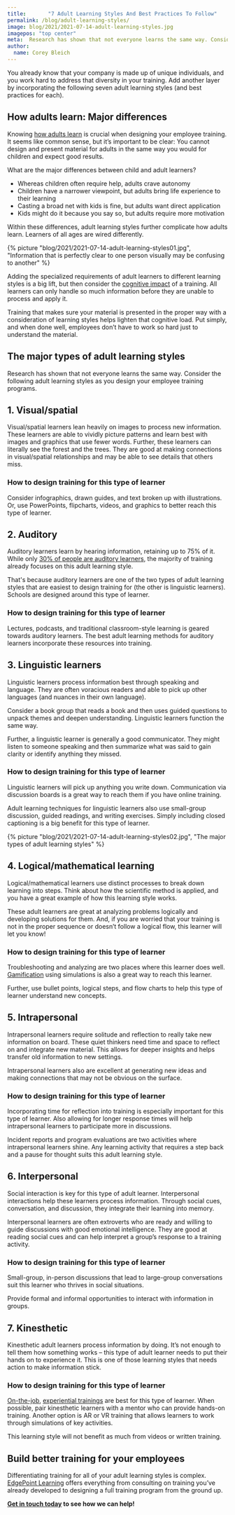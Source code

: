 ```yaml
---
title:       "7 Adult Learning Styles And Best Practices To Follow"
permalink: /blog/adult-learning-styles/
image: blog/2021/2021-07-14-adult-learning-styles.jpg
imagepos: "top center"
meta:  Research has shown that not everyone learns the same way. Consider these most common adult learning styles as you design your employee training.
author: 
  name: Corey Bleich
---
```


You already know that your company is made up of unique individuals, and you work hard to address that diversity in your training. Add another layer by incorporating the following seven adult learning styles (and best practices for each).

## How adults learn: Major differences 

Knowing [how adults learn](/blog/adult-learning-theory/) is crucial when designing your employee training. It seems like common sense, but it’s important to be clear: You cannot design and present material for adults in the same way you would for children and expect good results.

What are the major differences between child and adult learners?

* Whereas children often require help, adults crave autonomy
* Children have a narrower viewpoint, but adults bring life experience to their learning
* Casting a broad net with kids is fine, but adults want direct application
* Kids might do it because you say so, but adults require more motivation

Within these differences, adult learning styles further complicate how adults learn. Learners of all ages are wired differently.



{% picture "blog/2021/2021-07-14-adult-learning-styles01.jpg", "Information that is perfectly clear to one person visually may be confusing to another" %}



Adding the specialized requirements of adult learners to different learning styles is a big lift, but then consider the [cognitive impact](/blog/cognitive-load-theory-and-learning/) of a training. All learners can only handle so much information before they are unable to process and apply it.

Training that makes sure your material is presented in the proper way with a consideration of learning styles helps lighten that cognitive load. Put simply, and when done well, employees don’t have to work so hard just to understand the material.

## The major types of adult learning styles 

Research has shown that not everyone learns the same way. Consider the following adult learning styles as you design your employee training programs.

## 1. Visual/spatial

Visual/spatial learners lean heavily on images to process new information. These learners are able to vividly picture patterns and learn best with images and graphics that use fewer words.
Further, these learners can literally see the forest and the trees. They are good at making connections in visual/spatial relationships and may be able to see details that others miss.

### How to design training for this type of learner

Consider infographics, drawn guides, and text broken up with illustrations. Or, use PowerPoints, flipcharts, videos, and graphics to better reach this type of learner.

## 2. Auditory

Auditory learners learn by hearing information, retaining up to 75% of it. While only [30% of people are auditory learners](https://www.inc.com/molly-reynolds/how-to-spot-visual-auditory-and-kinesthetic-learni.html), the majority of training already focuses on this adult learning style.

That's because auditory learners are one of the two types of adult learning styles that are easiest to design training for (the other is linguistic learners). Schools are designed around this type of learner.

### How to design training for this type of learner

Lectures, podcasts, and traditional classroom-style learning is geared towards auditory learners. The best adult learning methods for auditory learners incorporate these resources into training.

## 3. Linguistic learners

Linguistic learners process information best through speaking and language. They are often voracious readers and able to pick up other languages (and nuances in their own language).

Consider a book group that reads a book and then uses guided questions to unpack themes and deepen understanding. Linguistic learners function the same way.

Further, a linguistic learner is generally a good communicator. They might listen to someone speaking and then summarize what was said to gain clarity or identify anything they missed.

### How to design training for this type of learner

Linguistic learners will pick up anything you write down. Communication via discussion boards is a great way to reach them if you have online training.

Adult learning techniques for linguistic learners also use small-group discussion, guided readings, and writing exercises. Simply including closed captioning is a big benefit for this type of learner. 



{% picture "blog/2021/2021-07-14-adult-learning-styles02.jpg", "The major types of adult learning styles" %}



## 4. Logical/mathematical learning

Logical/mathematical learners use distinct processes to break down learning into steps. Think about how the scientific method is applied, and you have a great example of how this learning style works.

These adult learners are great at analyzing problems logically and developing solutions for them. And, if you are worried that your training is not in the proper sequence or doesn’t follow a logical flow, this learner will let you know!

### How to design training for this type of learner

Troubleshooting and analyzing are two places where this learner does well. [Gamification](/blog/gamification-in-elearning/) using simulations is also a great way to reach this learner.

Further, use bullet points, logical steps, and flow charts to help this type of learner understand new concepts.

## 5. Intrapersonal

Intrapersonal learners require solitude and reflection to really take new information on board. These quiet thinkers need time and space to reflect on and integrate new material. This allows for deeper insights and helps transfer old information to new settings.

Intrapersonal learners also are excellent at generating new ideas and making connections that may not be obvious on the surface.

### How to design training for this type of learner

Incorporating time for reflection into training is especially important for this type of learner. Also allowing for longer response times will help intrapersonal learners to participate more in discussions.

Incident reports and program evaluations are two activities where intrapersonal learners shine. Any learning activity that requires a step back and a pause for thought suits this adult learning style.

## 6. Interpersonal

Social interaction is key for this type of adult learner. Interpersonal interactions help these learners process information. Through social cues, conversation, and discussion, they integrate their learning into memory.

Interpersonal learners are often extroverts who are ready and willing to guide discussions with good emotional intelligence. They are good at reading social cues and can help interpret a group’s response to a training activity.

### How to design training for this type of learner

Small-group, in-person discussions that lead to large-group conversations suit this learner who thrives in social situations.

Provide formal and informal opportunities to interact with information in groups.

## 7. Kinesthetic

Kinesthetic adult learners process information by doing. It’s not enough to tell them how something works – this type of adult learner needs to put their hands on to experience it. This is one of those learning styles that needs action to make information stick.

### How to design training for this type of learner

[On-the-job](/blog/on-the-job-training-advantages/), [experiential trainings](/blog/benefits-of-experiential-learning/) are best for this type of learner. When possible, pair kinesthetic learners with a mentor who can provide hands-on training. Another option is AR or VR training that allows learners to work through simulations of key activities. 

This learning style will not benefit as much from videos or written training.

## Build better training for your employees 

Differentiating training for all of your adult learning styles is complex. [EdgePoint Learning](/) offers everything from consulting on training you’ve already developed to designing a full training program from the ground up.

**[Get in touch today](/contact/) to see how we can help!**
